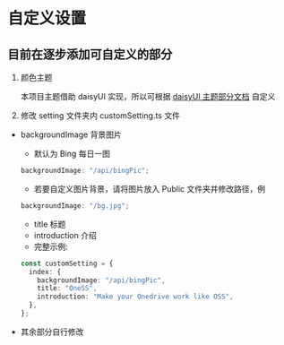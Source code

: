 # 自定义设置

## 目前在逐步添加可自定义的部分

1. 颜色主题

   本项目主题借助 daisyUI 实现，所以可根据 [daisyUI 主题部分文档](https://daisyui.com/docs/themes/) 自定义

2. 修改 setting 文件夹内 customSetting.ts 文件

- backgroundImage 背景图片

    - 默认为 Bing 每日一图

  ```ts
  backgroundImage: "/api/bingPic";
  ```

    - 若要自定义图片背景，请将图片放入 Public 文件夹并修改路径，例

  ```ts
  backgroundImage: "/bg.jpg";
  ```

    - title 标题
    - introduction 介绍
    - 完整示例:

  ```ts
  const customSetting = {
    index: {
      backgroundImage: "/api/bingPic",
      title: "OneSS",
      introduction: "Make your Onedrive work like OSS",
    },
  };
  ```
- 其余部分自行修改
